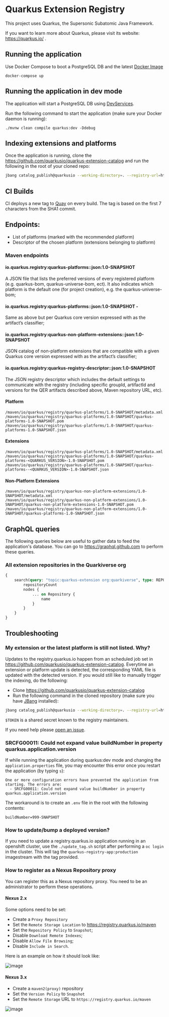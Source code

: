 # Quarkus Extension Registry

This project uses Quarkus, the Supersonic Subatomic Java Framework.

If you want to learn more about Quarkus, please visit its website: https://quarkus.io/ .

## Running the application

Use Docker Compose to boot a PostgreSQL DB and the latest [Docker Image](https://quay.io/repository/quarkus/registry-app?tab=tags)

```shell
docker-compose up
```

## Running the application in dev mode

The application will start a PostgreSQL DB using [DevServices](https://quarkus.io/guides/datasource#dev-services-configuration-free-databases). 

Run the following command to start the application (make sure your Docker daemon is running):

```shell script
./mvnw clean compile quarkus:dev -Ddebug
```

## Indexing extensions and platforms

Once the application is running, clone the https://github.com/quarkusio/quarkus-extension-catalog and run the following in the root of your cloned repo: 

```bash          
jbang catalog_publish@quarkusio --working-directory=. --registry-url=http://localhost:8080 --token=test --all
```

## CI Builds

CI deploys a new tag to [Quay](https://quay.io/repository/quarkus/registry-app?tab=tags) on every build. The tag is based on the first 7 characters from the SHA1 commit.

## Endpoints: 
- List of platforms (marked with the recommended platform)
- Descriptor of the chosen platform (extensions belonging to platform)

### Maven endpoints  

#### **io.quarkus.registry:quarkus-platforms::json:1.0-SNAPSHOT** 
A JSON file that lists the preferred versions of every registered platform (e.g. quarkus-bom, quarkus-universe-bom, ect). It also indicates which platform is the default one (for project creation), e.g. the quarkus-universe-bom;

#### io.quarkus.registry:quarkus-platforms:<QUARKUS-VERSION>:json:1.0-SNAPSHOT - 

Same as above but per Quarkus core version expressed with <QUARKUS-VERSION> as the artifact’s classifier;

#### io.quarkus.registry:quarkus-non-platform-extensions:<QUARKUS-VERSION>:json:1.0-SNAPSHOT 

JSON catalog of non-platform extensions that are compatible with a given Quarkus core version expressed with <QUARKUS-VERSION> as the artifact’s classifier;

#### io.quarkus.registry:quarkus-registry-descriptor::json:1.0-SNAPSHOT 

The JSON registry descriptor which includes the default settings to communicate with the registry (including specific groupId, artifactId and versions for the QER artifacts described above, Maven repository URL, etc).

#### Platform

    /maven/io/quarkus/registry/quarkus-platforms/1.0-SNAPSHOT/metadata.xml
    /maven/io/quarkus/registry/quarkus-platforms/1.0-SNAPSHOT/quarkus-platforms-1.0-SNAPSHOT.pom
    /maven/io/quarkus/registry/quarkus-platforms/1.0-SNAPSHOT/quarkus-platforms-1.0-SNAPSHOT.json

#### Extensions

    /maven/io/quarkus/registry/quarkus-platforms/1.0-SNAPSHOT/metadata.xml
    /maven/io/quarkus/registry/quarkus-platforms/1.0-SNAPSHOT/quarkus-platforms-<QUARKUS_VERSION>-1.0-SNAPSHOT.pom
    /maven/io/quarkus/registry/quarkus-platforms/1.0-SNAPSHOT/quarkus-platforms--<QUARKUS_VERSION>-1.0-SNAPSHOT.json

#### Non-Platform Extensions

    /maven/io/quarkus/registry/quarkus-non-platform-extensions/1.0-SNAPSHOT/metadata.xml
    /maven/io/quarkus/registry/quarkus-non-platform-extensions/1.0-SNAPSHOT/quarkus-non-platform-extensions-1.0-SNAPSHOT.pom
    /maven/io/quarkus/registry/quarkus-non-platform-extensions/1.0-SNAPSHOT/quarkus-platforms-1.0-SNAPSHOT.json

## GraphQL queries

The following queries below are useful to gather data to feed the application's database. 
You can go to https://graphql.github.com to perform these queries.

### All extension repositories in the Quarkiverse org

```graphql
{
    search(query: "topic:quarkus-extension org:quarkiverse", type: REPOSITORY, first: 100) {
		repositoryCount
        nodes {
            ... on Repository {
                name
            }
        }
    }
}
```

## Troubleshooting

### My extension or the latest platform is still not listed. Why?
Updates to the registry.quarkus.io happen from an scheduled job set in https://github.com/quarkusio/quarkus-extension-catalog.
Everytime an extension or platform update is detected, the corresponding YAML file is updated with the detected version. 
If you would still like to manually trigger the indexing, do the following:

- Clone https://github.com/quarkusio/quarkus-extension-catalog
- Run the following command in the cloned repository (make sure you have [JBang](https://www.jbang.dev/documentation/guide/latest/installation.html) installed): 
```bash
jbang catalog_publish@quarkusio --working-directory=. --registry-url=https://registry.quarkus.io --token=$TOKEN --all` 
```

`$TOKEN` is a shared secret known to the registry maintainers.

If you need help please [open an issue](https://github.com/quarkusio/registry.quarkus.io/issues).

### SRCFG00011: Could not expand value buildNumber in property quarkus.application.version

If while running the application during quarkus:dev mode and changing the `application.properties` file, you may encounter this error once you restart the application (by typing `s`): 

```
One or more configuration errors have prevented the application from starting. The errors are:
  - SRCFG00011: Could not expand value buildNumber in property quarkus.application.version
```

The workaround is to create an `.env` file in the root with the following contents: 

```properties
buildNumber=999-SNAPSHOT
```

### How to update/bump a deployed version? 

If you need to update a registry.quarkus.io application running in an openshift cluster, 
use the `./update_tag.sh` script after performing a `oc login` in the cluster. This will tag the `quarkus-registry-app:production` imagestream with the tag provided. 

### How to register as a Nexus Repository proxy

You can register this as a Nexus repository proxy. You need to be an administrator to perform these operations.

#### Nexus 2.x
Some options need to be set:

- Create a `Proxy Repository`
- Set the `Remote Storage Location` to https://registry.quarkus.io/maven
- Set the `Repository Policy` to `Snapshot`;
- Disable `Download Remote Indexes`;
- Disable `Allow File Browsing`;
- Disable `Include in Search`.

Here is an example on how it should look like: 

![image](https://github.com/quarkusio/quarkus/blob/main/docs/src/main/asciidoc/images/registry-nexus-repository.png)


#### Nexus 3.x

- Create a `maven2(proxy)` repository
- Set the `Version Policy` to `Snapshot`
- Set the `Remote Storage` URL to `https://registry.quarkus.io/maven`

![image](https://github.com/quarkusio/quarkus/blob/main/docs/src/main/asciidoc/images/registry-nexus3-repository.png)
